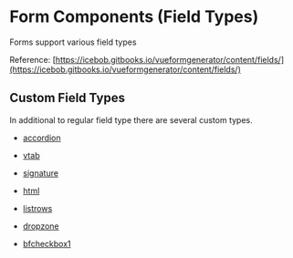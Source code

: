 # Form Components \(Field Types\)
Forms support various field types

Reference: [https://icebob.gitbooks.io/vueformgenerator/content/fields/](https://icebob.gitbooks.io/vueformgenerator/content/fields/)



## Custom Field Types
In additional to regular field type there are several custom types.

* [accordion](/forms/addition-form-types/accordion.md)

* [vtab](//other_services/authentication.md)

* [signature](/forms/addition-form-types/signature.md) 

* [html](/forms/addition-form-types/html.md)

* [listrows](/forms/addition-form-types/listrows.md)

* [dropzone](/forms/fieldtypes/dropzone.md)

* [bfcheckbox1](/forms/addition-form-types/bfcheckbox1)




 

